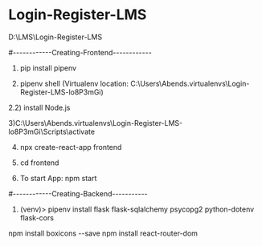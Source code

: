# Login-Register-LMS

D:\LMS\Login-Register-LMS

#------------Creating-Frontend------------
1) pip install pipenv

2) pipenv shell
(Virtualenv location: C:\Users\Abends\.virtualenvs\Login-Register-LMS-lo8P3mGi)

2.2) install Node.js

3)C:\Users\Abends\.virtualenvs\Login-Register-LMS-lo8P3mGi\Scripts\activate

4) npx create-react-app frontend

5) cd frontend

6) To start App: npm start

#------------Creating-Backend-----------

1) (venv)> pipenv install flask flask-sqlalchemy psycopg2 python-dotenv flask-cors



npm install boxicons --save
npm install react-router-dom